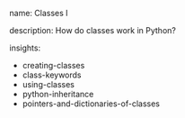 name: Classes I

description: How do classes work in Python?

insights:
  - creating-classes
  - class-keywords
  - using-classes
  - python-inheritance
  - pointers-and-dictionaries-of-classes
